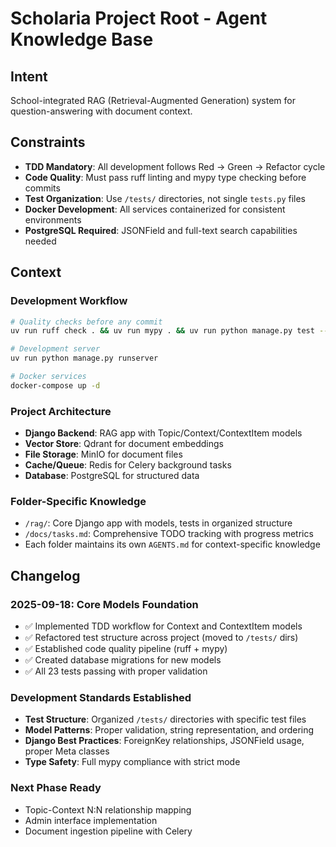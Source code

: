 # Scholaria Project Root - Agent Knowledge Base

## Intent

School-integrated RAG (Retrieval-Augmented Generation) system for question-answering with document context.

## Constraints

- **TDD Mandatory**: All development follows Red → Green → Refactor cycle
- **Code Quality**: Must pass ruff linting and mypy type checking before commits
- **Test Organization**: Use `/tests/` directories, not single `tests.py` files
- **Docker Development**: All services containerized for consistent environments
- **PostgreSQL Required**: JSONField and full-text search capabilities needed

## Context

### Development Workflow

```bash
# Quality checks before any commit
uv run ruff check . && uv run mypy . && uv run python manage.py test --settings=core.test_settings

# Development server
uv run python manage.py runserver

# Docker services
docker-compose up -d
```

### Project Architecture

- **Django Backend**: RAG app with Topic/Context/ContextItem models
- **Vector Store**: Qdrant for document embeddings
- **File Storage**: MinIO for document files
- **Cache/Queue**: Redis for Celery background tasks
- **Database**: PostgreSQL for structured data

### Folder-Specific Knowledge

- `/rag/`: Core Django app with models, tests in organized structure
- `/docs/tasks.md`: Comprehensive TODO tracking with progress metrics
- Each folder maintains its own `AGENTS.md` for context-specific knowledge

## Changelog

### 2025-09-18: Core Models Foundation

- ✅ Implemented TDD workflow for Context and ContextItem models
- ✅ Refactored test structure across project (moved to `/tests/` dirs)
- ✅ Established code quality pipeline (ruff + mypy)
- ✅ Created database migrations for new models
- ✅ All 23 tests passing with proper validation

### Development Standards Established

- **Test Structure**: Organized `/tests/` directories with specific test files
- **Model Patterns**: Proper validation, string representation, and ordering
- **Django Best Practices**: ForeignKey relationships, JSONField usage, proper Meta classes
- **Type Safety**: Full mypy compliance with strict mode

### Next Phase Ready

- Topic-Context N:N relationship mapping
- Admin interface implementation
- Document ingestion pipeline with Celery
